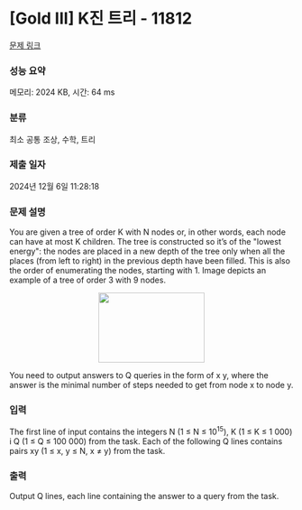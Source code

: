 # [Gold III] K진 트리 - 11812 

[문제 링크](https://www.acmicpc.net/problem/11812) 

### 성능 요약

메모리: 2024 KB, 시간: 64 ms

### 분류

최소 공통 조상, 수학, 트리

### 제출 일자

2024년 12월 6일 11:28:18

### 문제 설명

<p>You are given a tree of order K with N nodes or, in other words, each node can have at most K children. The tree is constructed so it’s of the "lowest energy": the nodes are placed in a new depth of the tree only when all the places (from left to right) in the previous depth have been filled. This is also the order of enumerating the nodes, starting with 1. Image depicts an example of a tree of order 3 with 9 nodes.</p>

<p style="text-align: center;"><img alt="" src="https://onlinejudgeimages.s3-ap-northeast-1.amazonaws.com/problem/11812/1.png" style="height:124px; width:188px"></p>

<p>You need to output answers to Q queries in the form of x y, where the answer is the minimal number of steps needed to get from node x to node y.</p>

### 입력 

 <p>The first line of input contains the integers N (1 ≤ N ≤ 10<sup>15</sup>), K (1 ≤ K ≤ 1 000) i Q (1 ≤ Q ≤ 100 000) from the task. Each of the following Q lines contains pairs xy (1 ≤ x, y ≤ N, x ≠ y) from the task.</p>

### 출력 

 <p>Output Q lines, each line containing the answer to a query from the task.</p>

